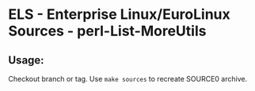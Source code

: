 # ELS - Enterprise Linux/EuroLinux Sources - perl-List-MoreUtils
 
## Usage:
  Checkout branch or tag. Use `make sources` to recreate  SOURCE0 archive.
